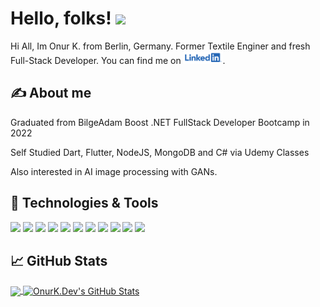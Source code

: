 # Hello, folks! <img src="https://media.giphy.com/media/26tn33aiTi1jkl6H6/giphy.gif" width="%20" >

Hi All, Im Onur K. from Berlin, Germany. Former Textile Enginer and fresh Full-Stack Developer. You can find me on [![LinkedIn][3.2]][3].

## &#x270d; About me

Graduated from BilgeAdam Boost .NET FullStack Developer Bootcamp in 2022

Self Studied Dart, Flutter, NodeJS, MongoDB and C# via Udemy Classes 

Also interested in AI image processing with GANs.

## 🔧 Technologies & Tools
![](https://img.shields.io/badge/OS-Mac-informational?style=flat&logo=macos&logoColor=white&color=2bbc8a)
![](https://img.shields.io/badge/Code-C-informational?style=flat&logo=csharp&logoColor=white&color=2bbc8a)
![](https://img.shields.io/badge/Code-.NET-informational?style=flat&logo=dotnet&logoColor=white&color=2bbc8a)
![](https://img.shields.io/badge/Code-Dart-informational?style=flat&logo=dart&logoColor=white&color=2bbc8a)
![](https://img.shields.io/badge/Code-Flutter-informational?style=flat&logo=flutter&logoColor=white&color=2bbc8a)
![](https://img.shields.io/badge/Code-JavaScript-informational?style=flat&logo=javascript&logoColor=white&color=2bbc8a)
![](https://img.shields.io/badge/Code-NodeJS-informational?style=flat&logo=nodejs&logoColor=white&color=2bbc8a)
![](https://img.shields.io/badge/Code-MongoDB-informational?style=flat&logo=mongodb&logoColor=white&color=2bbc8a)
![](https://img.shields.io/badge/Code-SQLServer-informational?style=flat&logo=sql-server&logoColor=white&color=2bbc8a)
![](https://img.shields.io/badge/Services-Firebase-informational?style=flat&logo=firebase&logoColor=white&color=yellow)
![](https://img.shields.io/badge/Game-Unity-informational?style=flat&logo=unity&logoColor=white&color=red)



## &#x1f4c8; GitHub Stats

<a href="https://github.com/onurkdev/onurkdev">
  <img align="center" src="https://github-readme-stats.vercel.app/api/top-langs/?username=onurkdev&hide=java,html,tex&title_color=ffffff&text_color=c9cacc&icon_color=2bbc8a&bg_color=1d1f21&langs_count=4" />
</a>
<a href="https://github.com/onurkdev/onurkdev">
  <img align="center" src="https://github-readme-stats.vercel.app/api?username=onurkdev&show_icons=true&line_height=27&count_private=true&title_color=ffffff&text_color=c9cacc&icon_color=2bbc8a&bg_color=1d1f21" alt="OnurK.Dev's GitHub Stats" />
</a>





[2.1]: http://i.imgur.com/0o48UoR.png (github icon with padding)



[2.2]: http://i.imgur.com/9I6NRUm.png (github icon without padding)
[3.2]: https://raw.githubusercontent.com/onurkdev/onurkdev/master/assets/linkedinlogo.png (LinkedIn icon without padding)



[2]: https://github.com/onurkdev
[3]: https://www.linkedin.com/in/onur-k-a9605418b/


